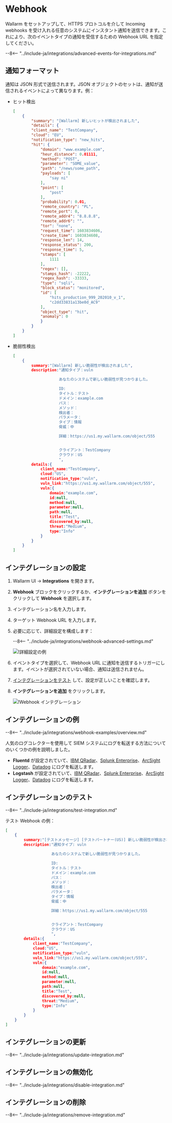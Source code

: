 # Webhook

Wallarm をセットアップして、HTTPS プロトコルを介して Incoming webhooks を受け入れる任意のシステムにインスタント通知を送信できます。これにより、次のイベントタイプの通知を受信するための Webhook URL を指定してください。

--8<-- "../include-ja/integrations/advanced-events-for-integrations.md"

## 通知フォーマット

通知は JSON 形式で送信されます。JSON オブジェクトのセットは、通知が送信されるイベントによって異なります。例：

* ヒット検出

    ```json
    [
        {
            "summary": "[Wallarm] 新しいヒットが検出されました",
            "details": {
            "client_name": "TestCompany",
            "cloud": "EU",
            "notification_type": "new_hits",
            "hit": {
                "domain": "www.example.com",
                "heur_distance": 0.01111,
                "method": "POST",
                "parameter": "SOME_value",
                "path": "/news/some_path",
                "payloads": [
                    "say ni"
                ],
                "point": [
                    "post"
                ],
                "probability": 0.01,
                "remote_country": "PL",
                "remote_port": 0,
                "remote_addr4": "8.8.8.8",
                "remote_addr6": "",
                "tor": "none",
                "request_time": 1603834606,
                "create_time": 1603834608,
                "response_len": 14,
                "response_status": 200,
                "response_time": 5,
                "stamps": [
                    1111
                ],
                "regex": [],
                "stamps_hash": -22222,
                "regex_hash": -33333,
                "type": "sqli",
                "block_status": "monitored",
                "id": [
                    "hits_production_999_202010_v_1",
                    "c2dd33831a13be0d_AC9"
                ],
                "object_type": "hit",
                "anomaly": 0
                }
            }
        }
    ]
    ```

* 脆弱性検出

    ```json
    [
        {
            summary:"[Wallarm] 新しい脆弱性が検出されました",
            description:"通知タイプ：vuln

                        あなたのシステムで新しい脆弱性が見つかりました。

                        ID: 
                        タイトル：テスト
                        ドメイン：example.com
                        パス：
                        メソッド：
                        検出者：
                        パラメータ：
                        タイプ：情報
                        脅威：中

                        詳細：https://us1.my.wallarm.com/object/555


                        クライアント：TestCompany
                        クラウド：US
                        ",
            details:{
                client_name:"TestCompany",
                cloud:"US",
                notification_type:"vuln",
                vuln_link:"https://us1.my.wallarm.com/object/555",
                vuln:{
                    domain:"example.com",
                    id:null,
                    method:null,
                    parameter:null,
                    path:null,
                    title:"Test",
                    discovered_by:null,
                    threat:"Medium",
                    type:"Info"
                }
            }
        }
    ]
    ```

## インテグレーションの設定

1. Wallarm UI → **Integrations** を開きます。
2. **Webhook** ブロックをクリックするか、**インテグレーションを追加** ボタンをクリックして **Webhook** を選択します。
3. インテグレーション名を入力します。
4. ターゲット Webhook URL を入力します。
5. 必要に応じて、詳細設定を構成します：

    --8<-- "../include-ja/integrations/webhook-advanced-settings.md"

    ![!詳細設定の例](../../../images/user-guides/settings/integrations/additional-webhook-settings.png)
6. イベントタイプを選択して、Webhook URL に通知を送信するトリガーにします。イベントが選択されていない場合、通知は送信されません。
7. [インテグレーションをテスト](#testing-integration) して、設定が正しいことを確認します。
8. **インテグレーションを追加** をクリックします。

    ![!Webhook インテグレーション](../../../images/user-guides/settings/integrations/add-webhook-integration.png)

## インテグレーションの例

--8<-- "../include-ja/integrations/webhook-examples/overview.md"

人気のログコレクターを使用して SIEM システムにログを転送する方法についてのいくつかの例を説明しました。

* **Fluentd** が設定されていて、[IBM QRadar](webhook-examples/fluentd-qradar.md)、[Splunk Enterprise](webhook-examples/fluentd-splunk.md)、[ArcSight Logger](webhook-examples/fluentd-arcsight-logger.md)、[Datadog](webhook-examples/fluentd-logstash-datadog.md) にログを転送します。
* **Logstash** が設定されていて、[IBM QRadar](webhook-examples/logstash-qradar.md)、[Splunk Enterprise](webhook-examples/logstash-splunk.md)、[ArcSight Logger](webhook-examples/logstash-arcsight-logger.md)、[Datadog](webhook-examples/fluentd-logstash-datadog.md) にログを転送します。

## インテグレーションのテスト

--8<-- "../include-ja/integrations/test-integration.md"

テスト Webhook の例：

```json
[
    {
        summary:"[テストメッセージ] [テストパートナー(US)] 新しい脆弱性が検出されました",
        description:"通知タイプ: vuln

                    あなたのシステムで新しい脆弱性が見つかりました。

                    ID: 
                    タイトル：テスト
                    ドメイン：example.com
                    パス：
                    メソッド：
                    検出者：
                    パラメータ：
                    タイプ：情報
                    脅威：中

                    詳細：https://us1.my.wallarm.com/object/555


                    クライアント：TestCompany
                    クラウド：US
                    ",
        details:{
            client_name:"TestCompany",
            cloud:"US",
            notification_type:"vuln",
            vuln_link:"https://us1.my.wallarm.com/object/555",
            vuln:{
                domain:"example.com",
                id:null,
                method:null,
                parameter:null,
                path:null,
                title:"Test",
                discovered_by:null,
                threat:"Medium",
                type:"Info"
            }
        }
    }
]
```

## インテグレーションの更新

--8<-- "../include-ja/integrations/update-integration.md"

## インテグレーションの無効化

--8<-- "../include-ja/integrations/disable-integration.md"

## インテグレーションの削除

--8<-- "../include-ja/integrations/remove-integration.md"
